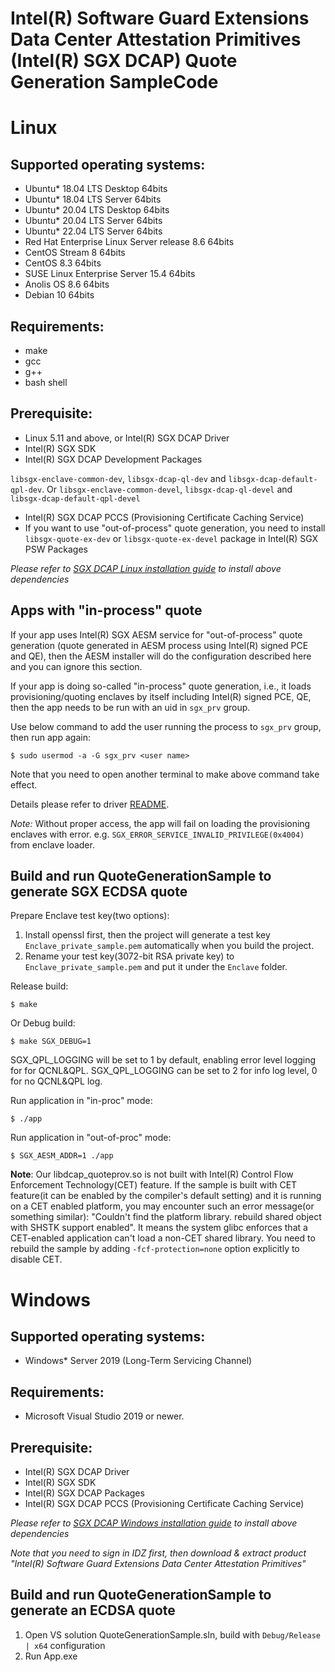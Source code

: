 Intel(R) Software Guard Extensions Data Center Attestation Primitives (Intel(R) SGX DCAP) Quote Generation SampleCode
================================================
# Linux
## Supported operating systems:
* Ubuntu\* 18.04 LTS Desktop 64bits
* Ubuntu\* 18.04 LTS Server 64bits
* Ubuntu\* 20.04 LTS Desktop 64bits
* Ubuntu\* 20.04 LTS Server 64bits
* Ubuntu\* 22.04 LTS Server 64bits
* Red Hat Enterprise Linux Server release 8.6 64bits
* CentOS Stream 8 64bits
* CentOS 8.3 64bits
* SUSE Linux Enterprise Server 15.4 64bits
* Anolis OS 8.6 64bits
* Debian 10 64bits
## Requirements:
* make
* gcc
* g++
* bash shell
## Prerequisite:
* Linux 5.11 and above, or Intel(R) SGX DCAP Driver
* Intel(R) SGX SDK
* Intel(R) SGX DCAP Development Packages

`libsgx-enclave-common-dev`, `libsgx-dcap-ql-dev` and `libsgx-dcap-default-qpl-dev`. Or `libsgx-enclave-common-devel`, `libsgx-dcap-ql-devel` and `libsgx-dcap-default-qpl-devel`
* Intel(R) SGX DCAP PCCS (Provisioning Certificate Caching Service)
* If you want to use "out-of-process" quote generation, you need to install `libsgx-quote-ex-dev` or `libsgx-quote-ex-devel` package in Intel(R) SGX PSW Packages

*Please refer to [SGX DCAP Linux installation guide](https://download.01.org/intel-sgx/latest/dcap-latest/linux/docs/Intel_SGX_SW_Installation_Guide_for_Linux.pdf) to install above dependencies*

## Apps with "in-process" quote
If your app uses Intel(R) SGX AESM service for "out-of-process" quote generation (quote generated in AESM process using Intel(R) signed PCE and QE), then the AESM installer will do the configuration described here and you can ignore this section.

If your app is doing so-called "in-process" quote generation, i.e., it loads provisioning/quoting enclaves by itself including Intel(R) signed PCE, QE, then the app needs to be run with an uid in `sgx_prv` group.

Use below command to add the user running the process to `sgx_prv` group, then run app again:
```
$ sudo usermod -a -G sgx_prv <user name>
```
Note that you need to open another terminal to make above command take effect.

Details please refer to driver [README](https://github.com/intel/SGXDataCenterAttestationPrimitives/tree/master/driver/linux#launching-an-enclave-with-provision-bit-set).

*Note:* Without proper access, the app will fail on loading the provisioning enclaves with error. e.g. `SGX_ERROR_SERVICE_INVALID_PRIVILEGE(0x4004)` from enclave loader.

## Build and run QuoteGenerationSample to generate SGX ECDSA quote
Prepare Enclave test key(two options):
1. Install openssl first, then the project will generate a test key `Enclave_private_sample.pem` automatically when you build the project.
2. Rename your test key(3072-bit RSA private key) to `Enclave_private_sample.pem` and put it under the `Enclave` folder.

Release build:
```
$ make
```
Or Debug build:
```
$ make SGX_DEBUG=1
```
SGX_QPL_LOGGING will be set to 1 by default, enabling error level logging for for QCNL&QPL. SGX_QPL_LOGGING can be set to 2 for info log level, 0 for no QCNL&QPL log.

Run application in "in-proc" mode:
```
$ ./app
```
Run application in "out-of-proc" mode:
```
$ SGX_AESM_ADDR=1 ./app
```
**Note**: Our libdcap_quoteprov.so is not built with Intel(R) Control Flow Enforcement Technology(CET) feature. If the sample is built with CET feature(it can be enabled by the compiler's default setting) and it is running on a CET enabled platform, you may encounter such an error message(or something similar): "Couldn't find the platform library. rebuild shared object with SHSTK support enabled". It means the system glibc enforces that a CET-enabled application can't load a non-CET shared library. You need to rebuild the sample by adding `-fcf-protection=none` option explicitly to disable CET.

# Windows
## Supported operating systems:
* Windows* Server 2019 (Long-Term Servicing Channel)

## Requirements:
* Microsoft Visual Studio 2019 or newer.

## Prerequisite:
* Intel(R) SGX DCAP Driver
* Intel(R) SGX SDK
* Intel(R) SGX DCAP Packages
* Intel(R) SGX DCAP PCCS (Provisioning Certificate Caching Service)

*Please refer to [SGX DCAP Windows installation guide](https://software.intel.com/en-us/sgx/sdk) to install above dependencies*

*Note that you need to sign in IDZ first, then download & extract product "Intel(R) Software Guard Extensions Data Center Attestation Primitives"*

## Build and run QuoteGenerationSample to generate an ECDSA quote
1. Open VS solution QuoteGenerationSample.sln, build with `Debug/Release | x64` configuration
2. Run App.exe

